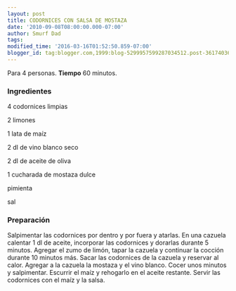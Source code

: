 ```yaml
---
layout: post
title: CODORNICES CON SALSA DE MOSTAZA
date: '2010-09-08T08:00:00.000-07:00'
author: Smurf Dad
tags: 
modified_time: '2016-03-16T01:52:50.859-07:00'
blogger_id: tag:blogger.com,1999:blog-5299957599287034512.post-3617403661981915419
---
```


Para 4 personas.
<b>Tiempo</b> 60 minutos.

<h3>Ingredientes</h3>

4 codornices limpias

2 limones

1 lata de maíz

2 dl de vino blanco seco

2 dl de aceite de oliva

1 cucharada de mostaza dulce

pimienta

sal

<h3>Preparación</h3>

Salpimentar las codornices por dentro y por fuera y atarlas. En una cazuela calentar 1 dl de aceite, incorporar las codornices y dorarlas durante 5 minutos. Agregar el zumo de limón, tapar la cazuela y continuar la cocción durante 10 minutos más. Sacar las codornices de la cazuela y reservar al calor. Agregar a la cazuela la mostaza y el vino blanco. Cocer unos minutos y salpimentar. Escurrir el maíz y rehogarlo en el aceite restante. Servir las codornices con el maíz y la salsa.

